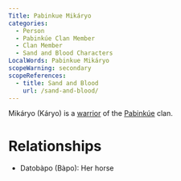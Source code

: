 ```yaml
---
Title: Pabinkue Mikáryo
categories:
  - Person
  - Pabinkúe Clan Member
  - Clan Member
  - Sand and Blood Characters
LocalWords: Pabinkue Mikáryo
scopeWarning: secondary
scopeReferences:
  - title: Sand and Blood
    url: /sand-and-blood/
---
```


Mikáryo (Káryo) is a [warrior](/kyōti-warrior/) of the [Pabinkúe]() clan.

# Relationships

* Datobàpo (Bàpo): Her horse
